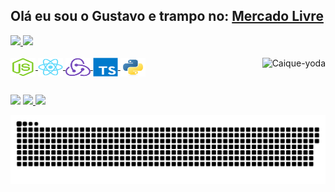## Olá eu sou o Gustavo e trampo no: [Mercado Livre](https://www.mercadolivre.com.br/)
 <div>
  <a href="https://github.com/GustavoMaga">
  <img height="160em" src="https://github-readme-stats.vercel.app/api?username=GustavoMaga&show_icons=true&theme=gotham&include_all_commits=true&count_private=true"/>
  <img height="160em" src="https://github-readme-stats.vercel.app/api/top-langs/?username=GustavoMaga&layout=compact&langs_count=16&theme=gotham"/>
</div>
<div style="display: inline_block"><br>
  <img align="center" alt="Caique-HTML" height="30" width="40" src="https://raw.githubusercontent.com/devicons/devicon/master/icons/nodejs/nodejs-original.svg">
  <img align="center" alt="Caique-CSS" height="30" width="40" src="https://raw.githubusercontent.com/devicons/devicon/master/icons/react/react-original.svg">
  <img align="center" alt="Caique-Js" height="30" width="40" src="https://raw.githubusercontent.com/devicons/devicon/master/icons/redux/redux-original.svg">
  <img align="center" alt="Caique-Js" height="30" width="40" src="https://raw.githubusercontent.com/devicons/devicon/master/icons/typescript/typescript-original.svg">
  <img align="center" alt="Caique-Js" height="30" width="40" src="https://raw.githubusercontent.com/devicons/devicon/master/icons/python/python-original.svg">
  <img align="right" alt="Caique-yoda" src="https://gif-avatars.com/img/150x150/sinbad.gif">
</div>
  
  ##

<div> 
  <a href="https://www.instagram.com/gusta_magal.dev" target="_blank"><img src="https://img.shields.io/badge/-Instagram-%23E4405F?style=for-the-badge&logo=instagram&logoColor=white" target="_blank"></a>
  <a href = "mailto: gustaprintf@outlook.com"><img src="https://img.shields.io/badge/-outlook-%23333?style=for-the-badge&logo=microsoft&logoColor=white" target="_blank">     </a>
  <a href="https://www.linkedin.com/in/gustavo-magalh%C3%A3es-da-s-ribeiro-b8616b11b/" target="_blank"><img src="https://img.shields.io/badge/-LinkedIn-%230077B5?style=for-the-badge&logo=linkedin&logoColor=white" target="_blank"></a> 

  ![Snake animation](https://github.com/GustavoMaga/GustavoMaga/blob/output/github-contribution-grid-snake.svg)
 
 </div>
